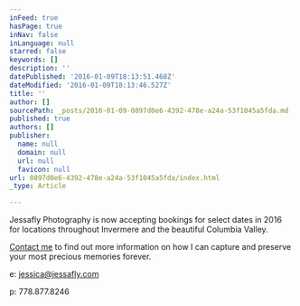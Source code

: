 ```yaml
---
inFeed: true
hasPage: true
inNav: false
inLanguage: null
starred: false
keywords: []
description: ''
datePublished: '2016-01-09T18:13:51.468Z'
dateModified: '2016-01-09T18:13:46.527Z'
title: ''
author: []
sourcePath: _posts/2016-01-09-0897d0e6-4392-478e-a24a-53f1045a5fda.md
published: true
authors: []
publisher:
  name: null
  domain: null
  url: null
  favicon: null
url: 0897d0e6-4392-478e-a24a-53f1045a5fda/index.html
_type: Article

---
```

Jessafly Photography is now accepting bookings for select dates in 2016 for locations throughout Invermere and the beautiful Columbia Valley.

[Contact me][0] to find out more information on how I can capture and preserve your most precious memories forever.

e: [jessica@jessafly.com][0]

p: 778.877.8246

[0]: mailto:jessica@jessafly.com